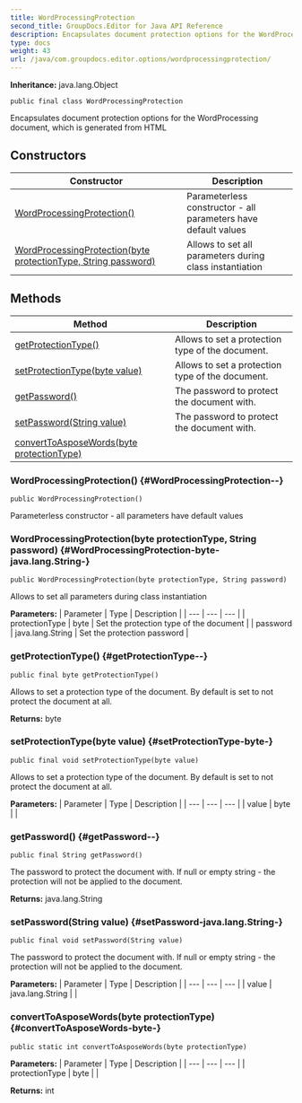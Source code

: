 ```yaml
---
title: WordProcessingProtection
second_title: GroupDocs.Editor for Java API Reference
description: Encapsulates document protection options for the WordProcessing document which is generated from HTML
type: docs
weight: 43
url: /java/com.groupdocs.editor.options/wordprocessingprotection/
---
```

**Inheritance:**
java.lang.Object
```
public final class WordProcessingProtection
```

Encapsulates document protection options for the WordProcessing document, which is generated from HTML
## Constructors

| Constructor | Description |
| --- | --- |
| [WordProcessingProtection()](#WordProcessingProtection--) | Parameterless constructor - all parameters have default values |
| [WordProcessingProtection(byte protectionType, String password)](#WordProcessingProtection-byte-java.lang.String-) | Allows to set all parameters during class instantiation |
## Methods

| Method | Description |
| --- | --- |
| [getProtectionType()](#getProtectionType--) | Allows to set a protection type of the document. |
| [setProtectionType(byte value)](#setProtectionType-byte-) | Allows to set a protection type of the document. |
| [getPassword()](#getPassword--) | The password to protect the document with. |
| [setPassword(String value)](#setPassword-java.lang.String-) | The password to protect the document with. |
| [convertToAsposeWords(byte protectionType)](#convertToAsposeWords-byte-) |  |
### WordProcessingProtection() {#WordProcessingProtection--}
```
public WordProcessingProtection()
```


Parameterless constructor - all parameters have default values

### WordProcessingProtection(byte protectionType, String password) {#WordProcessingProtection-byte-java.lang.String-}
```
public WordProcessingProtection(byte protectionType, String password)
```


Allows to set all parameters during class instantiation

**Parameters:**
| Parameter | Type | Description |
| --- | --- | --- |
| protectionType | byte | Set the protection type of the document |
| password | java.lang.String | Set the protection password |

### getProtectionType() {#getProtectionType--}
```
public final byte getProtectionType()
```


Allows to set a protection type of the document. By default is set to not protect the document at all.

**Returns:**
byte
### setProtectionType(byte value) {#setProtectionType-byte-}
```
public final void setProtectionType(byte value)
```


Allows to set a protection type of the document. By default is set to not protect the document at all.

**Parameters:**
| Parameter | Type | Description |
| --- | --- | --- |
| value | byte |  |

### getPassword() {#getPassword--}
```
public final String getPassword()
```


The password to protect the document with. If null or empty string - the protection will not be applied to the document.

**Returns:**
java.lang.String
### setPassword(String value) {#setPassword-java.lang.String-}
```
public final void setPassword(String value)
```


The password to protect the document with. If null or empty string - the protection will not be applied to the document.

**Parameters:**
| Parameter | Type | Description |
| --- | --- | --- |
| value | java.lang.String |  |

### convertToAsposeWords(byte protectionType) {#convertToAsposeWords-byte-}
```
public static int convertToAsposeWords(byte protectionType)
```




**Parameters:**
| Parameter | Type | Description |
| --- | --- | --- |
| protectionType | byte |  |

**Returns:**
int
